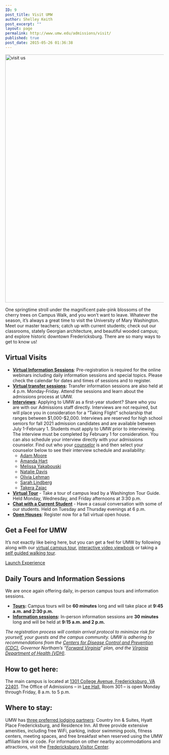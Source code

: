 ```yaml
---
ID: 9
post_title: Visit UMW
author: Shelley Keith
post_excerpt: ""
layout: page
permalink: http://www.umw.edu/admissions/visit/
published: true
post_date: 2015-05-26 01:36:38
---
```

<img class="aligncenter wp-image-48684 size-full" src="http://www.umw.edu/admissions/wp-content/uploads/sites/6/2020/07/Visit_Us.jpg" alt="visit us" width="1180" height="787" />

One springtime stroll under the magnificent pale-pink blossoms of the cherry trees on Campus Walk, and you won’t want to leave. Whatever the season, it’s always a great time to visit the University of Mary Washington. Meet our master teachers; catch up with current students; check out our classrooms, stately Georgian architecture, and beautiful wooded campus; and explore historic downtown Fredericksburg. There are so many ways to get to know us!
<h2>Virtual Visits</h2>
<ul>
 	<li><a href="https://admissions.umw.edu/portal/webinars"><strong>Virtual Information Sessions</strong></a>: Pre-registration is required for the online webinars including daily information sessions and special topics. Please check the calendar for dates and times of sessions and to register.</li>
 	<li><strong><a href="https://admissions.umw.edu/portal/webinars">Virtual transfer sessions</a>:</strong> Transfer information sessions are also held at 4 p.m. Monday-Friday. Attend the sessions and learn about the admissions process at UMW.</li>
 	<li><a href="https://admissions.umw.edu/portal/admission_interviews"><strong>Interviews</strong></a>: Applying to UMW as a first-year student? Share who you are with our Admissions staff directly. Interviews are not required, but will place you in consideration for a “Taking Flight” scholarship that ranges between $1,000-$2,000. Interviews are reserved for high school seniors for fall 2021 admission candidates and are available between July 1-February 1. Students must apply to UMW prior to interviewing. The interview must be completed by February 1 for consideration. You can also schedule your interview directly with your admissions counselor. Find out who your <a href="https://admissions.umw.edu/register/?id=5e2a8316-a566-4f82-92e5-89af7a4b3498">counselor</a> is and then select your counselor below to see their interview schedule and availability:
<ul>
 	<li><a href="https://admissions.umw.edu/portal/InterviewsOfficeHours_AdamMoore">Adam Moore</a></li>
 	<li><a href="https://admissions.umw.edu/portal/InterviewsOfficeHours_AmandaHart">Amanda Hart</a></li>
 	<li><a href="https://admissions.umw.edu/portal/InterviewsOfficeHours_MelissaYak">Melissa Yakabouski</a></li>
 	<li><a href="//admissions.umw.edu/portal/InterviewOfficeHour_TakeraZajac">Natalie Davis</a></li>
 	<li><a href="https://admissions.umw.edu/portal/InterviewOfficeHour_OliviaLehman">Olivia Lehman</a></li>
 	<li><a href="https://admissions.umw.edu/portal/InterviewOfficeHrs_SarahLindberg">Sarah Lindberg</a></li>
 	<li><a href="//admissions.umw.edu/portal/InterviewOfficeHour_TakeraZajac">Takera Zajac</a></li>
</ul>
</li>
 	<li><strong><a href="https://admissions.umw.edu/portal/webinars">Virtual Tour</a></strong> - Take a tour of campus lead by a Washington Tour Guide. Held Monday, Wednesday, and Friday afternoons at 3:30 p.m.</li>
 	<li><a href="https://admissions.umw.edu/portal/webinars"><strong>Chat with a Current Student</strong></a> - Have a casual conversation with some of our students. Held on Tuesday and Thursday evenings at 6 p.m.</li>
 	<li><a href="/admissions/visit/open-houses/"><strong>Open Houses</strong></a>: Register now for a fall virtual open house.</li>
</ul>
<h2>Get a Feel for UMW</h2>
It’s not exactly like being here, but you can get a feel for UMW by following along with our <a href="https://www.umw.edu/#/vte/?data-platform=v&amp;data-inst=63572&amp;data-image-width=100%&amp;data-image-height=100%&amp;">virtual campus tour</a>, <a href="https://umw.university-tour.com/homepage.php">interactive video viewbook</a> or taking a <a href="https://issuu.com/umwpublications/docs/self_guided_walking_tour_-_march_2020">self guided walking tour</a>.

<a href="https://www.youvisit.com/#/vte/?data-platform=v&amp;data-link-type=immersive&amp;data-inst=63572&amp;data-image-width=100%&amp;data-image-height=100%&amp;">Launch Experience</a>
<h2>Daily Tours and Information Sessions</h2>
We are once again offering daily, in-person campus tours and information sessions.
<ul>
 	<li><strong><a href="https://admissions.umw.edu/portal/event_landing">Tours</a>:</strong> Campus tours will be <strong>60 minutes</strong> long and will take place at <strong>9:45 a.m. and 2:30 p.m.</strong></li>
 	<li><strong><a href="https://admissions.umw.edu/portal/event_landing">Information sessions</a>:</strong> In-person information sessions are <strong>30 minutes</strong> long and will be held at <strong>9:15 a.m. and 2 p.m.</strong></li>
</ul>
<em>The registration process will contain arrival protocol to minimize risk for yourself, your guests and the campus community. UMW is adhering to recommendations from the <a href="https://www.cdc.gov/coronavirus/2019-ncov/community/colleges-universities/considerations.html">Centers for Disease Control and Prevention (CDC)</a>, Governor Northam’s “<u><a href="https://www.governor.virginia.gov/media/governorvirginiagov/governor-of-virginia/pdf/Virginia-Forward-Phase-One-Business-Sector-Guidelines.pdf">Forward Virginia</a></u>” plan, and the <a href="https://www.vdh.virginia.gov/content/uploads/sites/182/2020/05/VDH-COVID-19-Testing-for-Colleges-and-Universities.pdf">Virginia Department of Health (VDH)</a>.</em>
<h2>How to get here:</h2>
The main campus is located at <a href="https://www.google.com/maps/place/University+of+Mary+Washington/@38.3005178,-77.4749152,15z/data=!3m1!4b1!4m2!3m1!1s0x89b6c1f6e987a255:0x1ef2db66d097c3c1">1301 College Avenue, Fredericksburg, VA 22401</a>. The Office of Admissions – in <a href="https://www.google.com/maps/place/Lee+Hall,+University+of+Mary+Washington,+1301+College+Ave,+Fredericksburg,+VA+22401/@38.3026184,-77.4742811,17z/data=!3m1!4b1!4m2!3m1!1s0x89b6c1f7148e6255:0xe0ae54bddccaa014">Lee Hall</a>, Room 301 – is open Monday through Friday, 8 a.m. to 5 p.m.
<h2>Where to stay:</h2>
UMW has <a href="https://adminfinance.umw.edu/business-services/preferred-lodging/">three preferred lodging partners</a>: Country Inn &amp; Suites, Hyatt Place Fredericksburg, and Residence Inn. All three provide extensive amenities, including free WiFi, parking, indoor swimming pools, fitness centers, meeting spaces, and free breakfast when reserved using the UMW affiliate link or code. For information on other nearby accommodations and attractions, visit the <a href="http://www.visitfred.com/things-to-do/museums-historical/fredericksburg-visitor-center">Fredericksburg Visitor Center</a>.